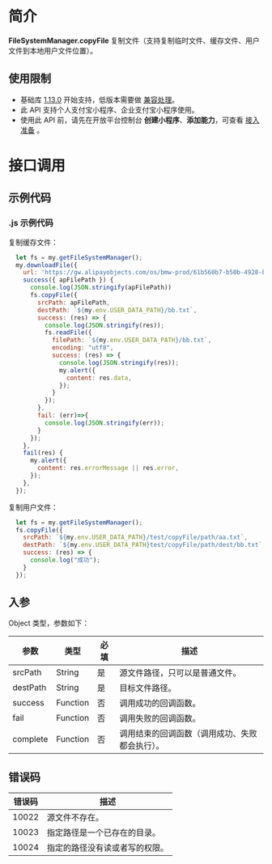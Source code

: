 # 简介
**FileSystemManager.copyFile** 复制文件（支持复制临时文件、缓存文件、用户文件到本地用户文件位置）。

## 使用限制

- 基础库 [1.13.0](https://opendocs.alipay.com/mini/framework/lib) 开始支持，低版本需要做 [兼容处理](https://opendocs.alipay.com/mini/framework/compatibility)。
- 此 API 支持个人支付宝小程序、企业支付宝小程序使用。
- 使用此 API 前，请先在开放平台控制台 **创建小程序**、**添加能力**，可查看 [接入准备](https://opendocs.alipay.com/mini/02pk4y) 。

# 接口调用

## 示例代码

### .js 示例代码

复制缓存文件：
```JavaScript
  let fs = my.getFileSystemManager();
  my.downloadFile({
    url: 'https://gw.alipayobjects.com/os/bmw-prod/61b560b7-b50b-4928-b392-c39a1c4bd0fd.txt',
    success({ apFilePath }) {
      console.log(JSON.stringify(apFilePath))
      fs.copyFile({
        srcPath: apFilePath,
        destPath: `${my.env.USER_DATA_PATH}/bb.txt`,
        success: (res) => {
          console.log(JSON.stringify(res));
          fs.readFile({
            filePath: `${my.env.USER_DATA_PATH}/bb.txt`,
            encoding: "utf8",
            success: (res) => {
              console.log(JSON.stringify(res));
              my.alert({
                content: res.data,
              });
            }
          });
        },
        fail: (err)=>{
          console.log(JSON.stringify(err));
        }
      });
    },
    fail(res) {
      my.alert({
        content: res.errorMessage || res.error,
      });
    },
  });
```

复制用户文件：
```javascript
  let fs = my.getFileSystemManager();
  fs.copyFile({
    srcPath: `${my.env.USER_DATA_PATH}/test/copyFile/path/aa.txt`,
    destPath: `${my.env.USER_DATA_PATH}test/copyFile/path/dest/bb.txt`,
    success: (res) => {
 	  console.log("成功");
    }
  });
```

## 入参

Object 类型，参数如下：

| **参数** | **类型** | **必填** | **描述** |
| --- | --- | --- | --- |
| srcPath | String | 是 | 源文件路径，只可以是普通文件。 |
| destPath | String | 是 | 目标文件路径。 |
| success | Function | 否 | 调用成功的回调函数。 |
| fail | Function | 否 | 调用失败的回调函数。 |
| complete | Function | 否 | 调用结束的回调函数（调用成功、失败都会执行）。 |


## 错误码
| **错误码** | **描述** |
| --- | --- |
| 10022 | 源文件不存在。 |
| 10023 | 指定路径是一个已存在的目录。 |
| 10024 | 指定的路径没有读或者写的权限。 |

